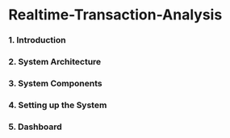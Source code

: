 # Realtime-Transaction-Analysis 

### 1. Introduction


### 2. System Architecture


### 3. System Components


### 4. Setting up the System


### 5. Dashboard



